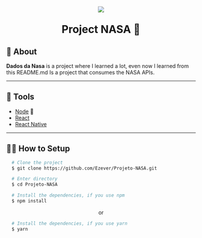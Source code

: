 <h1 align="center">
  <img 
    src="https://www.nasa.gov/sites/all/themes/custom/nasatwo/images/nasa-logo.svg"
  />
  <p>Project NASA 🚀</p>
</h1>


## 🧾 About

**Dados da Nasa** is a project where I learned a lot, even now I learned from this README.md Is a project that consumes the NASA APIs.

---

## 🔧 Tools

- [Node](https://nodejs.org) 💚
- [React](https://reactjs.org)
- [React Native](https://reactnative.dev)

---

## 👨‍💻 How to Setup

```bash
  # Clone the project
  $ git clone https://github.com/Ezever/Projeto-NASA.git
```
```bash
  # Enter directory
  $ cd Projeto-NASA
```

```bash
  # Install the dependencies, if you use npm
  $ npm install
```
<p align="center">or</p>

```bash
  # Install the dependencies, if you use yarn
  $ yarn
```